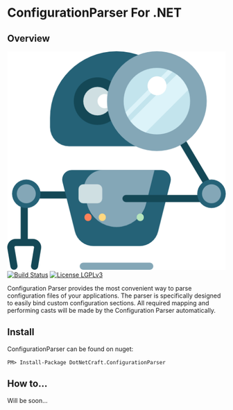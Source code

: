 ConfigurationParser For .NET
==========

## Overview

[![Nuget](https://raw.githubusercontent.com/DotNetCraft/ConfigurationParser/master/Avatar.png)](https://www.nuget.org/packages/DotNetCraft.ConfigurationParser/) [![Build Status](https://travis-ci.org/DotNetCraft/ConfigurationParser.svg?branch=master)](https://travis-ci.org/DotNetCraft/ConfigurationParser) [![License LGPLv3](https://img.shields.io/badge/license-LGPLv3-green.svg)](http://www.gnu.org/licenses/lgpl-3.0.html)

Configuration Parser provides the most convenient way to parse configuration files of your applications. 
The parser is specifically designed to easily bind custom configuration sections. 
All required mapping and performing casts will be made by the Configuration Parser automatically.

## Install

ConfigurationParser can be found on nuget:

    PM> Install-Package DotNetCraft.ConfigurationParser

## How to...

Will be soon...